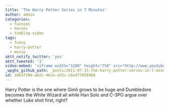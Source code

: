 ```yaml
---
title: 'The Harry Potter Series in 7 Minutes'
author: admin
categories:
  - funnies
  - movies
  - tumblog-video
tags:
  - funny
  - harry-potter
  - movie
aktt_notify_twitter: 'yes'
aktt_tweeted: '1'
video-embed: '<iframe width="1280" height="750" src="http://www.youtube.com/embed/L3AdfZ346wg?rel=0&amp;hd=1" frameborder="0" allowfullscreen></iframe>'
_wpghs_github_path: _posts/2011-07-15-the-harry-potter-series-in-7-minutes.md
id: 3d63f198-ab2c-4bcb-a55c-c6e477858468
---
```

<p>Harry Potter is the one where Gimli grows to be huge and Dumbledore becomes the White Wizard all while Han Solo and C-3PO argue over whether Luke shot first, right?</p>
